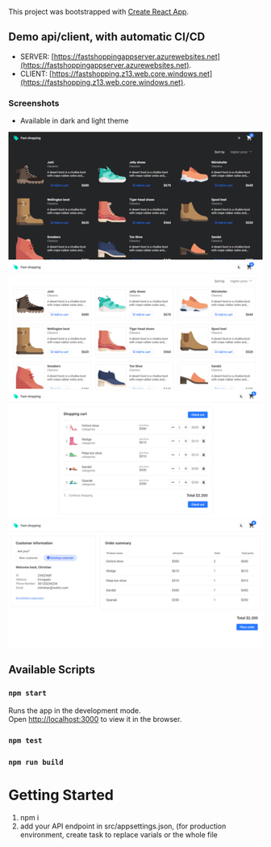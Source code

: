 This project was bootstrapped with [Create React App](https://github.com/facebook/create-react-app).

## Demo api/client, with automatic CI/CD

-   SERVER: [https://fastshoppingappserver.azurewebsites.net](https://fastshoppingappserver.azurewebsites.net).
-   CLIENT: [https://fastshopping.z13.web.core.windows.net](https://fastshopping.z13.web.core.windows.net).

### Screenshots

-   Available in dark and light theme

![alt text](demo/1dark.jpg "Product list")
![alt text](demo/1light.jpg "Product list")
![alt text](demo/2light.jpg "Cart")
![alt text](demo/3light.jpg "Checkout")

## Available Scripts

### `npm start`

Runs the app in the development mode.<br>
Open [http://localhost:3000](http://localhost:3000) to view it in the browser.

### `npm test`

### `npm run build`

# Getting Started

1. npm i
2. add your API endpoint in src/appsettings.json, (for production environment, create task to replace varials or the whole file

